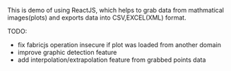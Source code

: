 This is demo of using ReactJS, which helps to grab data from mathmatical images(plots) and exports data into CSV,EXCEL(XML) format.


TODO:
* fix fabricjs operation insecure if plot was loaded from another domain
* improve graphic detection feature
* add interpolation/extrapolation feature from grabbed points data
